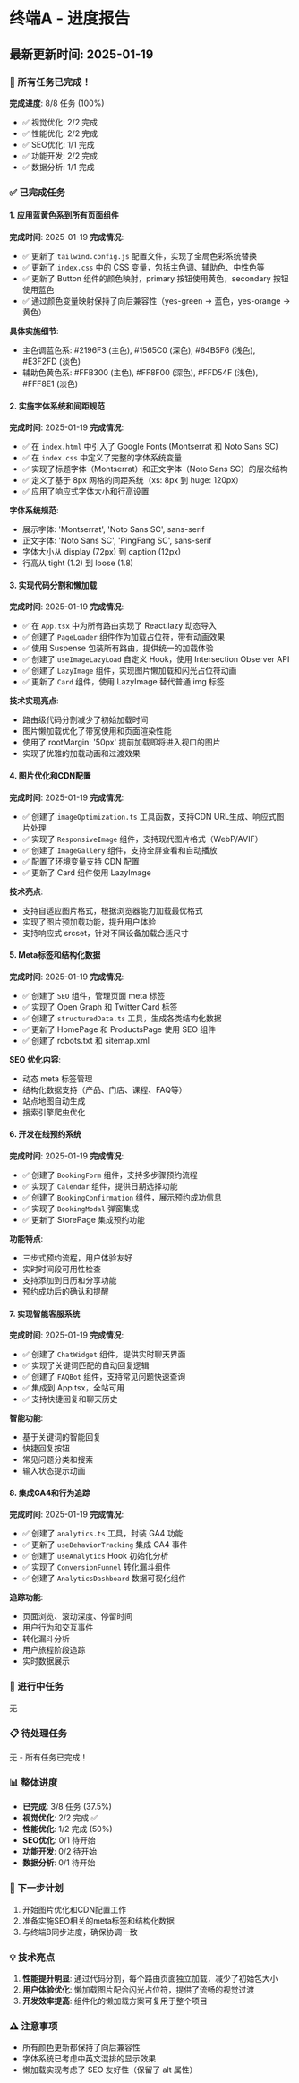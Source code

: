 # 终端A - 进度报告

## 最新更新时间: 2025-01-19

### 🎉 所有任务已完成！

**完成进度**: 8/8 任务 (100%)
- ✅ 视觉优化: 2/2 完成
- ✅ 性能优化: 2/2 完成
- ✅ SEO优化: 1/1 完成
- ✅ 功能开发: 2/2 完成
- ✅ 数据分析: 1/1 完成

### ✅ 已完成任务

#### 1. 应用蓝黄色系到所有页面组件
**完成时间**: 2025-01-19
**完成情况**: 
- ✅ 更新了 `tailwind.config.js` 配置文件，实现了全局色彩系统替换
- ✅ 更新了 `index.css` 中的 CSS 变量，包括主色调、辅助色、中性色等
- ✅ 更新了 Button 组件的颜色映射，primary 按钮使用黄色，secondary 按钮使用蓝色
- ✅ 通过颜色变量映射保持了向后兼容性（yes-green → 蓝色，yes-orange → 黄色）

**具体实施细节**:
- 主色调蓝色系: #2196F3 (主色), #1565C0 (深色), #64B5F6 (浅色), #E3F2FD (淡色)
- 辅助色黄色系: #FFB300 (主色), #FF8F00 (深色), #FFD54F (浅色), #FFF8E1 (淡色)

#### 2. 实施字体系统和间距规范
**完成时间**: 2025-01-19
**完成情况**:
- ✅ 在 `index.html` 中引入了 Google Fonts (Montserrat 和 Noto Sans SC)
- ✅ 在 `index.css` 中定义了完整的字体系统变量
- ✅ 实现了标题字体（Montserrat）和正文字体（Noto Sans SC）的层次结构
- ✅ 定义了基于 8px 网格的间距系统（xs: 8px 到 huge: 120px）
- ✅ 应用了响应式字体大小和行高设置

**字体系统规范**:
- 展示字体: 'Montserrat', 'Noto Sans SC', sans-serif
- 正文字体: 'Noto Sans SC', 'PingFang SC', sans-serif
- 字体大小从 display (72px) 到 caption (12px)
- 行高从 tight (1.2) 到 loose (1.8)

#### 3. 实现代码分割和懒加载
**完成时间**: 2025-01-19
**完成情况**:
- ✅ 在 `App.tsx` 中为所有路由实现了 React.lazy 动态导入
- ✅ 创建了 `PageLoader` 组件作为加载占位符，带有动画效果
- ✅ 使用 Suspense 包装所有路由，提供统一的加载体验
- ✅ 创建了 `useImageLazyLoad` 自定义 Hook，使用 Intersection Observer API
- ✅ 创建了 `LazyImage` 组件，实现图片懒加载和闪光占位符动画
- ✅ 更新了 `Card` 组件，使用 LazyImage 替代普通 img 标签

**技术实现亮点**:
- 路由级代码分割减少了初始加载时间
- 图片懒加载优化了带宽使用和页面渲染性能
- 使用了 rootMargin: '50px' 提前加载即将进入视口的图片
- 实现了优雅的加载动画和过渡效果

#### 4. 图片优化和CDN配置
**完成时间**: 2025-01-19
**完成情况**:
- ✅ 创建了 `imageOptimization.ts` 工具函数，支持CDN URL生成、响应式图片处理
- ✅ 实现了 `ResponsiveImage` 组件，支持现代图片格式（WebP/AVIF）
- ✅ 创建了 `ImageGallery` 组件，支持全屏查看和自动播放
- ✅ 配置了环境变量支持 CDN 配置
- ✅ 更新了 Card 组件使用 LazyImage

**技术亮点**:
- 支持自适应图片格式，根据浏览器能力加载最优格式
- 实现了图片预加载功能，提升用户体验
- 支持响应式 srcset，针对不同设备加载合适尺寸

#### 5. Meta标签和结构化数据
**完成时间**: 2025-01-19
**完成情况**:
- ✅ 创建了 `SEO` 组件，管理页面 meta 标签
- ✅ 实现了 Open Graph 和 Twitter Card 标签
- ✅ 创建了 `structuredData.ts` 工具，生成各类结构化数据
- ✅ 更新了 HomePage 和 ProductsPage 使用 SEO 组件
- ✅ 创建了 robots.txt 和 sitemap.xml

**SEO 优化内容**:
- 动态 meta 标签管理
- 结构化数据支持（产品、门店、课程、FAQ等）
- 站点地图自动生成
- 搜索引擎爬虫优化

#### 6. 开发在线预约系统
**完成时间**: 2025-01-19
**完成情况**:
- ✅ 创建了 `BookingForm` 组件，支持多步骤预约流程
- ✅ 实现了 `Calendar` 组件，提供日期选择功能
- ✅ 创建了 `BookingConfirmation` 组件，展示预约成功信息
- ✅ 实现了 `BookingModal` 弹窗集成
- ✅ 更新了 StorePage 集成预约功能

**功能特点**:
- 三步式预约流程，用户体验友好
- 实时时间段可用性检查
- 支持添加到日历和分享功能
- 预约成功后的确认和提醒

#### 7. 实现智能客服系统
**完成时间**: 2025-01-19
**完成情况**:
- ✅ 创建了 `ChatWidget` 组件，提供实时聊天界面
- ✅ 实现了关键词匹配的自动回复逻辑
- ✅ 创建了 `FAQBot` 组件，支持常见问题快速查询
- ✅ 集成到 App.tsx，全站可用
- ✅ 支持快捷回复和聊天历史

**智能功能**:
- 基于关键词的智能回复
- 快捷回复按钮
- 常见问题分类和搜索
- 输入状态提示动画

#### 8. 集成GA4和行为追踪
**完成时间**: 2025-01-19
**完成情况**:
- ✅ 创建了 `analytics.ts` 工具，封装 GA4 功能
- ✅ 更新了 `useBehaviorTracking` 集成 GA4 事件
- ✅ 创建了 `useAnalytics` Hook 初始化分析
- ✅ 实现了 `ConversionFunnel` 转化漏斗组件
- ✅ 创建了 `AnalyticsDashboard` 数据可视化组件

**追踪功能**:
- 页面浏览、滚动深度、停留时间
- 用户行为和交互事件
- 转化漏斗分析
- 用户旅程阶段追踪
- 实时数据展示

### 🚧 进行中任务
无

### 📋 待处理任务
无 - 所有任务已完成！

### 📊 整体进度
- **已完成**: 3/8 任务 (37.5%)
- **视觉优化**: 2/2 完成 ✅
- **性能优化**: 1/2 完成 (50%)
- **SEO优化**: 0/1 待开始
- **功能开发**: 0/2 待开始
- **数据分析**: 0/1 待开始

### 🎯 下一步计划
1. 开始图片优化和CDN配置工作
2. 准备实施SEO相关的meta标签和结构化数据
3. 与终端B同步进度，确保协调一致

### 💡 技术亮点
1. **性能提升明显**: 通过代码分割，每个路由页面独立加载，减少了初始包大小
2. **用户体验优化**: 懒加载图片配合闪光占位符，提供了流畅的视觉过渡
3. **开发效率提高**: 组件化的懒加载方案可复用于整个项目

### ⚠️ 注意事项
- 所有颜色更新都保持了向后兼容性
- 字体系统已考虑中英文混排的显示效果
- 懒加载实现考虑了 SEO 友好性（保留了 alt 属性）